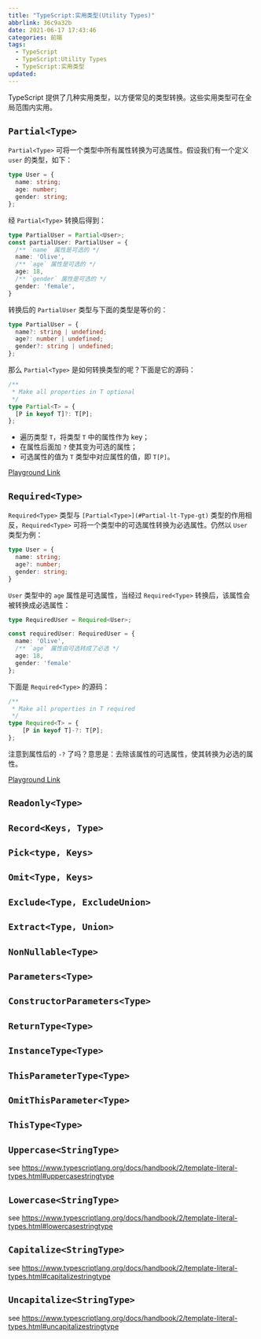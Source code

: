 ```yaml
---
title: "TypeScript:实用类型(Utility Types)"
abbrlink: 36c9a32b
date: 2021-06-17 17:43:46
categories: 前端
tags:
  - TypeScript
  - TypeScript:Utility Types
  - TypeScript:实用类型
updated:
---
```


TypeScript 提供了几种实用类型，以方便常见的类型转换。这些实用类型可在全局范围内实用。

<!-- more -->

## `Partial<Type>`

`Partial<Type>` 可将一个类型中所有属性转换为可选属性。假设我们有一个定义 `user` 的类型，如下：

```typescript
type User = {
  name: string;
  age: number;
  gender: string;
};
```

经 `Partial<Type>` 转换后得到：

```typescript
type PartialUser = Partial<User>;
const partialUser: PartialUser = {
  /** `name` 属性是可选的 */
  name: 'Olive',
  /** `age` 属性是可选的 */
  age: 18,
  /** `gender` 属性是可选的 */
  gender: 'female',
}
```

转换后的 `PartialUser` 类型与下面的类型是等价的：

```typescript
type PartialUser = {
  name?: string | undefined;
  age?: number | undefined;
  gender?: string | undefined;
};
```

那么 `Partial<Type>` 是如何转换类型的呢？下面是它的源码：

```typescript
/**
 * Make all properties in T optional
 */
type Partial<T> = {
  [P in keyof T]?: T[P];
};
```

- 遍历类型 `T`，将类型 `T` 中的属性作为 key；
- 在属性后面加 `?` 使其变为可选的属性；
- 可选属性的值为 `T` 类型中对应属性的值，即 `T[P]`。

[Playground Link](https://www.typescriptlang.org/zh/play?#code/C4TwDgpgBAqgzhATlAvFA3gKCjqA7AQwFsIAuKOYRASzwHMBubXAus-AVyICMkncobPABMk5SjXpMAvpkyhIUAAoFEwagQA28JKmWr1WgDw7EAPiaYAxgHs8lKGAMbtCRORVqXpvVgEB6ACpAqAADQhJQqEA9HUByA0B6M0B75UBIBMAQtyhA-2YcCPYAcgB5TWoANwg8gBpsqCCQ0NYIKLiktIysgQbyAEYADiqA4LChUUQmhJT0zOrhsSg8gDMIIi1yqukgA)

## `Required<Type>`

`Required<Type>` 类型与 `[Partial<Type>](#Partial-lt-Type-gt)` 类型的作用相反，`Required<Type>` 可将一个类型中的可选属性转换为必选属性。仍然以 `User`  类型为例：

```typescript
type User = {
  name: string;
  age?: number;
  gender: string;
}
```

`User` 类型中的 `age` 属性是可选属性，当经过 `Required<Type>` 转换后，该属性会被转换成必选属性：

```typescript
type RequiredUser = Required<User>;

const requiredUser: RequiredUser = {
  name: 'Olive',
  /** `age` 属性由可选转成了必选 */
  age: 18,
  gender: 'female'
};
```

下面是 `Required<Type>` 的源码：

```typescript
/**
 * Make all properties in T required
 */
type Required<T> = {
    [P in keyof T]-?: T[P];
};
```

注意到属性后的 `-?` 了吗？意思是：去除该属性的可选属性，使其转换为必选的属性。

[Playground Link](https://www.typescriptlang.org/zh/play?ssl=16&ssc=3&pln=7&pc=1#code/C4TwDgpgBAqgzhATlAvFA3gKCjqA7AQwFsIAuKOYRASzwHMBubXAus-AVyICMkncobPABMk5SjXpMAvpkyhIUAEoQAjh2qIIw+ElTK1GrcIA8uxAD4mmAMYB7PJShb1m7efIrXx8-qwCAegAqIKgAA0ISMKhAPR1AcgNAejNAUf1ASATAELcoIIDmHEj2AHIAeQAbagA3CHyAGhyoYNCw1gho+OT0zOyBJvIARgAOGsCQ8KFRRBbE1Iys2tGxKHyAMwgiAmLKzGkGIA)

## `Readonly<Type>`

## `Record<Keys, Type>`

## `Pick<type, Keys>`

## `Omit<Type, Keys>`

## `Exclude<Type, ExcludeUnion>`

## `Extract<Type, Union>`

## `NonNullable<Type>`

## `Parameters<Type>`

## `ConstructorParameters<Type>`

## `ReturnType<Type>`

## `InstanceType<Type>`

## `ThisParameterType<Type>`

## `OmitThisParameter<Type>`

## `ThisType<Type>`

## `Uppercase<StringType>`

see https://www.typescriptlang.org/docs/handbook/2/template-literal-types.html#uppercasestringtype

## `Lowercase<StringType>`

see https://www.typescriptlang.org/docs/handbook/2/template-literal-types.html#lowercasestringtype

## `Capitalize<StringType>`

see https://www.typescriptlang.org/docs/handbook/2/template-literal-types.html#capitalizestringtype

## `Uncapitalize<StringType>`

see https://www.typescriptlang.org/docs/handbook/2/template-literal-types.html#uncapitalizestringtype
